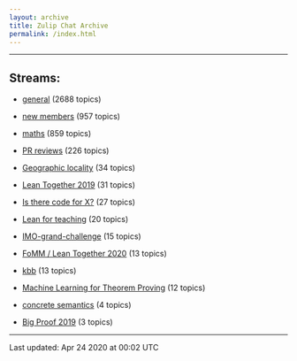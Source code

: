 ```yaml
---
layout: archive
title: Zulip Chat Archive
permalink: /index.html
---
```


---

## Streams:

* [general](stream/113488-general/index.html) (2688 topics)

* [new members](stream/113489-new-members/index.html) (957 topics)

* [maths](stream/116395-maths/index.html) (859 topics)

* [PR reviews](stream/144837-PR-reviews/index.html) (226 topics)

* [Geographic locality](stream/224796-Geographic-locality/index.html) (34 topics)

* [Lean Together 2019](stream/179818-Lean-Together-2019/index.html) (31 topics)

* [Is there code for X?](stream/217875-Is-there-code-for-X?/index.html) (27 topics)

* [Lean for teaching](stream/187764-Lean-for-teaching/index.html) (20 topics)

* [IMO-grand-challenge](stream/208328-IMO-grand-challenge/index.html) (15 topics)

* [FoMM / Lean Together 2020](stream/218272-FoMM-/-Lean-Together-2020/index.html) (13 topics)

* [kbb](stream/141825-kbb/index.html) (13 topics)

* [Machine Learning for Theorem Proving](stream/219941-Machine-Learning-for-Theorem-Proving/index.html) (12 topics)

* [concrete semantics](stream/187724-concrete-semantics/index.html) (4 topics)

* [Big Proof 2019](stream/198800-Big-Proof-2019/index.html) (3 topics)

<hr><p>Last updated: Apr 24 2020 at 00:02 UTC</p>